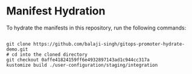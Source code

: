 
# Manifest Hydration

To hydrate the manifests in this repository, run the following commands:

```shell

git clone https://github.com/balaji-singh/gitops-promoter-hydrate-demo.git
# cd into the cloned directory
git checkout 0affe41824159ff6e4932897143ad1c944cc317a
kustomize build ./user-configuration/staging/integration
```